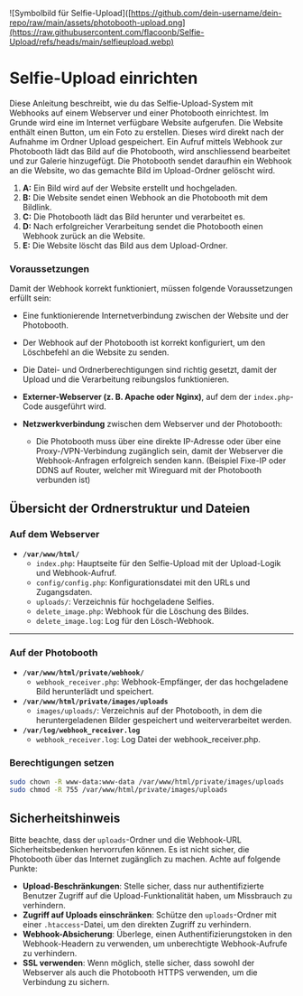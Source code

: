 ![Symbolbild für Selfie-Upload]([https://github.com/dein-username/dein-repo/raw/main/assets/photobooth-upload.png](https://raw.githubusercontent.com/flacoonb/Selfie-Upload/refs/heads/main/selfieupload.webp)

# Selfie-Upload einrichten

Diese Anleitung beschreibt, wie du das Selfie-Upload-System mit Webhooks auf einem Webserver und einer Photobooth einrichtest. Im Grunde wird eine im Internet verfügbare Website aufgerufen. Die Website enthält einen Button, um ein Foto zu erstellen. Dieses wird direkt nach der Aufnahme im Ordner Upload gespeichert. Ein Aufruf mittels Webhook zur Photobooth lädt das Bild auf die Photobooth, wird anschliessend bearbeitet und zur Galerie hinzugefügt. Die Photobooth sendet daraufhin ein Webhook an die Website, wo das gemachte Bild im Upload-Ordner gelöscht wird.  


1. **A:** Ein Bild wird auf der Website erstellt und hochgeladen.
2. **B:** Die Website sendet einen Webhook an die Photobooth mit dem Bildlink.
3. **C:** Die Photobooth lädt das Bild herunter und verarbeitet es.
4. **D:** Nach erfolgreicher Verarbeitung sendet die Photobooth einen Webhook zurück an die Website.
5. **E:** Die Website löscht das Bild aus dem Upload-Ordner.

### Voraussetzungen
Damit der Webhook korrekt funktioniert, müssen folgende Voraussetzungen erfüllt sein:
- Eine funktionierende Internetverbindung zwischen der Website und der Photobooth.
- Der Webhook auf der Photobooth ist korrekt konfiguriert, um den Löschbefehl an die Website zu senden.
- Die Datei- und Ordnerberechtigungen sind richtig gesetzt, damit der Upload und die Verarbeitung reibungslos funktionieren.

- **Externer-Webserver (z. B. Apache oder Nginx)**, auf dem der `index.php`-Code ausgeführt wird.
- **Netzwerkverbindung** zwischen dem Webserver und der Photobooth:
  - Die Photobooth muss über eine direkte IP-Adresse oder über eine Proxy-/VPN-Verbindung zugänglich sein, damit der Webserver die Webhook-Anfragen erfolgreich senden kann.
    (Beispiel Fixe-IP oder DDNS auf Router, welcher mit Wireguard mit der Photobooth verbunden ist)
  
## Übersicht der Ordnerstruktur und Dateien

### Auf dem Webserver

- **`/var/www/html/`**
  - `index.php`: Hauptseite für den Selfie-Upload mit der Upload-Logik und Webhook-Aufruf.
  - `config/config.php`: Konfigurationsdatei mit den URLs und Zugangsdaten.
  - `uploads/`: Verzeichnis für hochgeladene Selfies.
  - `delete_image.php`: Webhook für die Löschung des Bildes.
  - `delete_image.log`: Log für den Lösch-Webhook.

---

### Auf der Photobooth

- **`/var/www/html/private/webhook/`**
  - `webhook_receiver.php`: Webhook-Empfänger, der das hochgeladene Bild herunterlädt und speichert.
- **`/var/www/html/private/images/uploads`**
  - `images/uploads/`: Verzeichnis auf der Photobooth, in dem die heruntergeladenen Bilder gespeichert und weiterverarbeitet werden.
- **`/var/log/webhook_receiver.log`**
  - `webhook_receiver.log`: Log Datei der webhook_receiver.php.

### Berechtigungen setzen

```bash
sudo chown -R www-data:www-data /var/www/html/private/images/uploads
sudo chmod -R 755 /var/www/html/private/images/uploads
```

## Sicherheitshinweis

Bitte beachte, dass der `uploads`-Ordner und die Webhook-URL Sicherheitsbedenken hervorrufen können. Es ist nicht sicher, die Photobooth über das Internet zugänglich zu machen. Achte auf folgende Punkte:

- **Upload-Beschränkungen**: Stelle sicher, dass nur authentifizierte Benutzer Zugriff auf die Upload-Funktionalität haben, um Missbrauch zu verhindern.
- **Zugriff auf Uploads einschränken**: Schütze den `uploads`-Ordner mit einer `.htaccess`-Datei, um den direkten Zugriff zu verhindern.
- **Webhook-Absicherung**: Überlege, einen Authentifizierungstoken in den Webhook-Headern zu verwenden, um unberechtigte Webhook-Aufrufe zu verhindern.
- **SSL verwenden**: Wenn möglich, stelle sicher, dass sowohl der Webserver als auch die Photobooth HTTPS verwenden, um die Verbindung zu sichern.
